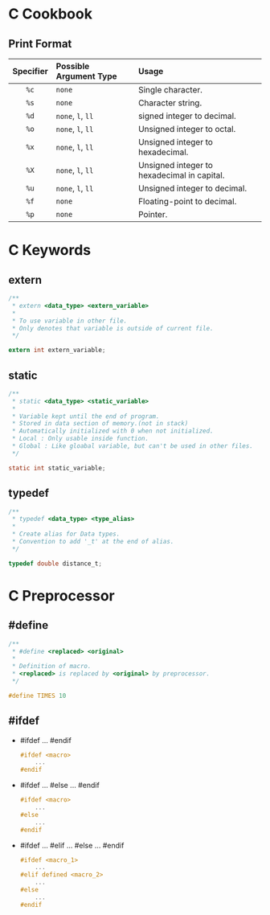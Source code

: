 C Cookbook
==========

Print Format
------------
| Specifier | Possible Argument Type | Usage |
|:---------:|:-----------------------|:------|
| `%c` | `none` | Single character. |
| `%s` | `none` | Character string. |
| `%d` | `none`, `l`, `ll` | signed integer to decimal. |
| `%o` | `none`, `l`, `ll` | Unsigned integer to octal. |
| `%x` | `none`, `l`, `ll` | Unsigned integer to hexadecimal. |
| `%X` | `none`, `l`, `ll` | Unsigned integer to hexadecimal in capital. |
| `%u` | `none`, `l`, `ll` | Unsigned integer to decimal. |
| `%f` | `none` | Floating-point to decimal. |
| `%p` | `none` | Pointer. |

C Keywords
==========

extern
------
```c
/**
 * extern <data_type> <extern_variable>
 *
 * To use variable in other file.
 * Only denotes that variable is outside of current file.
 */

extern int extern_variable;
```

static
------
```c
/**
 * static <data_type> <static_variable>
 *
 * Variable kept until the end of program.
 * Stored in data section of memory.(not in stack)
 * Automatically initialized with 0 when not initialized.
 * Local : Only usable inside function.
 * Global : Like gloabal variable, but can't be used in other files.
 */

static int static_variable;
```

typedef
-------
```c
/**
 * typedef <data_type> <type_alias>
 *
 * Create alias for Data types.
 * Convention to add '_t' at the end of alias.
 */

typedef double distance_t;
```

C Preprocessor
==============

#define
-------
```c
/**
 * #define <replaced> <original>
 *
 * Definition of macro.
 * <replaced> is replaced by <original> by preprocessor.
 */

#define TIMES 10
```

#ifdef
------
- #ifdef ... #endif
    ```c
    #ifdef <macro> 
        ...
    #endif
    ```
- #ifdef ... #else ... #endif
    ```c
    #ifdef <macro> 
        ...
    #else
        ...
    #endif
    ```
- #ifdef ... #elif ... #else ... #endif
    ```c
    #ifdef <macro_1>
        ...
    #elif defined <macro_2>
        ...
    #else
        ...
    #endif
    ```